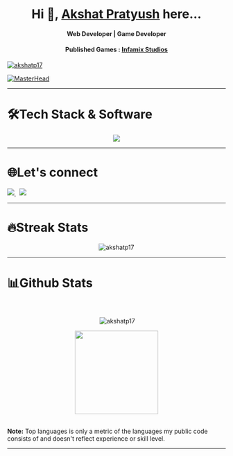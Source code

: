 <h1 align="center">Hi 👋, <a href="https://github.com/akshatp17/akshatp17" target="blank">Akshat Pratyush</a> here...</h1> 
<h4 align="center">Web Developer | Game Developer </h4>  
<h4 align="center">Published Games : <a href="https://infamix-studios.itch.io/">Infamix Studios</h4>  
<p align="left"> <img src="https://komarev.com/ghpvc/?username=akshatp17&label=Profile%20views&color=0e75b6&style=flat" alt="akshatp17" /> </p>
	
[![MasterHead](https://i.pinimg.com/originals/ca/26/2e/ca262e0354eea311c41134c3e4bc3bc2.gif)](https://github.com/akshatp17)

<hr>

<div align="left">
  <h1>🛠Tech Stack & Software</h1>
  <p align="center">
    <img src="https://skillicons.dev/icons?i=cpp,cs,c,javascript,tailwind,mongodb,express,react,nodejs,html,css,github,java,python,godot,ps,pr,vscode"/>
  </p>
</div>

<hr>

<div align="left">
  <h1>🌐Let's connect</h1>
  <a href="mailto:akshatp0505@gmail.com">
    <img src="https://img.shields.io/badge/Gmail-333333?style=for-the-badge&logo=gmail&logoColor=red" />
  </a>&nbsp;  
  <a href="https://www.linkedin.com/in/akshat-pratyush" target="_blank">
    <img src="https://img.shields.io/badge/LinkedIn-0077B5?style=for-the-badge&logo=linkedin&logoColor=white" />
  </a>
</div>

<hr>

<h1>🔥Streak Stats</h1>
<p align="center"><img align="center" src="https://github-readme-streak-stats.herokuapp.com/?user=akshatp17&theme=algolia&show_icons=true&hide_border=true&layout=compact" alt="akshatp17" /></p>

<hr>

<h1>📊Github Stats</h1>
  <br/>
 	<p align="center">&nbsp;<img align="center" src="https://github-readme-stats.vercel.app/api?username=akshatp17&theme=algolia&show_icons=true&hide_border=true&count_private=truelocale=en" alt="akshatp17" /></p>
	<p  align="center">
	  <img src="https://github-readme-stats.vercel.app/api/top-langs/?username=akshatp17&theme=algolia&show_icons=true&hide_border=true&layout=compact" height="192px"/>
	</p>
  <br/>
  <b>Note:</b> Top languages is only a metric of the languages my public code consists of and doesn't reflect experience or skill level.
  </p>

<hr>
